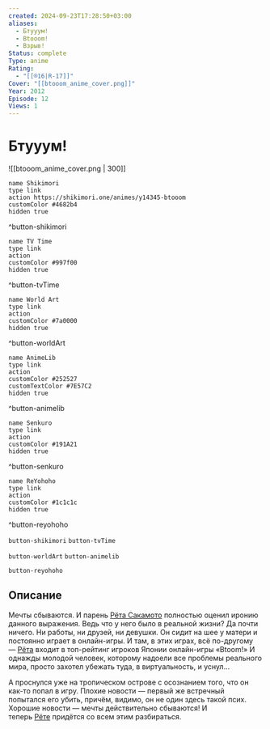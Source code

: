 ```yaml
---
created: 2024-09-23T17:28:50+03:00
aliases:
  - Бтууум!
  - Btooom!
  - Взрыв!
Status: complete
Type: anime
Rating:
  - "[[®️16|R-17]]"
Cover: "[[btooom_anime_cover.png]]"
Year: 2012
Episode: 12
Views: 1
---
```


# Бтууум!

![[btooom_anime_cover.png | 300]]

```button
name Shikimori
type link
action https://shikimori.one/animes/y14345-btooom
customColor #4682b4
hidden true
```
^button-shikimori

```button
name TV Time
type link
action 
customColor #997f00
hidden true
```
^button-tvTime

```button
name World Art
type link
action 
customColor #7a0000
hidden true
```
^button-worldArt

```button
name AnimeLib
type link
action 
customColor #252527
customTextColor #7E57C2
hidden true
```
^button-animelib

```button
name Senkuro
type link
action 
customColor #191A21
hidden true
```
^button-senkuro

```button
name ReYohoho
type link
action 
customColor #1c1c1c
hidden true
```
^button-reyohoho



`button-shikimori` `button-tvTime`

`button-worldArt` `button-animelib`

`button-reyohoho`

## Описание

Мечты сбываются. И парень [Рёта Сакамото](https://shikimori.one/characters/49657-ryouta-sakamoto) полностью оценил иронию данного выражения. Ведь что у него было в реальной жизни? Да почти ничего. Ни работы, ни друзей, ни девушки. Он сидит на шее у матери и постоянно играет в онлайн-игры. И там, в этих играх, всё по-другому — [Рёта](https://shikimori.one/characters/49657-ryouta-sakamoto) входит в топ-рейтинг игроков Японии онлайн-игры «Btoom!» И однажды молодой человек, которому надоели все проблемы реального мира, просто захотел убежать туда, в виртуальность, и уснул...

А проснулся уже на тропическом острове с осознанием того, что он как-то попал в игру. Плохие новости — первый же встречный попытался его убить, причём, видимо, он не один здесь такой псих. Хорошие новости — мечты действительно сбываются! И теперь [Рёте](https://shikimori.one/characters/49657-ryouta-sakamoto) придётся со всем этим разбираться.
